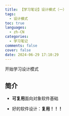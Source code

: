 ```yaml
---
title: 【学习笔记】设计模式（一）
tags:
  - 设计模式
toc: true
languages:
  - zh-CN
categories:
  - 学习笔记
comments: false
cover: false
date: 2024-06-29 17:10:29
---
```


开始学习设计模式

<!-- more -->

## 简介

* **可复用**面向对象软件基础

* 好的软件设计：**复用！！！**